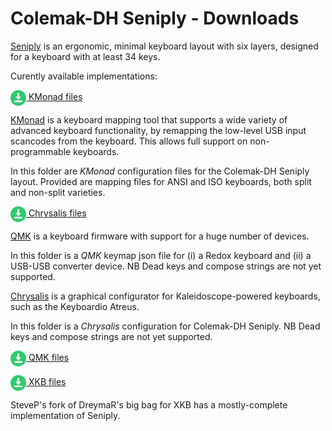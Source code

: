 
Colemak-DH Seniply - Downloads
==============================

[Seniply](https://stevep99.github.io/seniply/) is an ergonomic, minimal keyboard layout with six layers, designed for a keyboard with at least 34 keys.

Curently available implementations:

<a href="https://github.com/stevep99/seniply/tree/master/downloads/kmonad/"><img src="../docs/gfx/icon_download.png" alt="[download]" style="vertical-align:middle"/>&nbsp;KMonad files</a>

[KMonad](https://github.com/kmonad/kmonad) is a keyboard mapping tool that supports a wide variety of advanced keyboard functionality, by remapping the low-level USB input scancodes from the keyboard. This allows full support on non-programmable keyboards. 

In this folder are _KMonad_ configuration files for the Colemak-DH Seniply layout. Provided are mapping files for ANSI and ISO keyboards, both split and non-split varieties. 

<a href="https://github.com/stevep99/seniply/tree/master/downloads/chrysalis/"><img src="../docs/gfx/icon_download.png" alt="[download]" style="vertical-align:middle"/>&nbsp;Chrysalis files</a>

[QMK](https://qmk.fm/) is a keyboard firmware with support for a huge number of devices.

In this folder is a _QMK_ keymap json file for (i) a Redox keyboard and (ii) a USB-USB converter device. NB Dead keys and compose strings are not yet supported.

[Chrysalis](https://github.com/keyboardio/Chrysalis) is a graphical configurator for Kaleidoscope-powered keyboards, such as the Keyboardio Atreus. 

In this folder is a _Chrysalis_ configuration for Colemak-DH Seniply. NB Dead keys and compose strings are not yet supported.

<a href="https://github.com/stevep99/seniply/tree/master/downloads/qmk/"><img src="../docs/gfx/icon_download.png" alt="[download]" style="vertical-align:middle"/>&nbsp;QMK files</a>

<a href="https://github.com/stevep99/BigBagKbdTrixXKB"><img src="../docs/gfx/icon_download.png" alt="[download]" style="vertical-align:middle"/>&nbsp;XKB files</a>

SteveP's fork of DreymaR's big bag for XKB has a mostly-complete implementation of Seniply.

